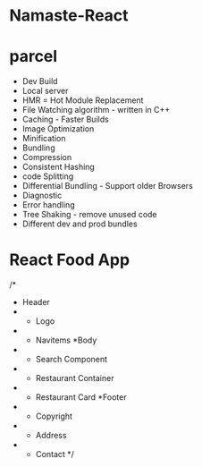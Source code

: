 # Namaste-React

# parcel
- Dev Build
- Local server
- HMR = Hot Module Replacement
- File Watching algorithm - written in C++
- Caching - Faster Builds
- Image Optimization
- Minification 
- Bundling
- Compression
- Consistent Hashing
- code Splitting
- Differential Bundling - Support older Browsers
- Diagnostic
- Error handling
- Tree Shaking - remove unused code
- Different dev and prod bundles

# React Food App

/*
 * Header
 * - Logo
 * - Navitems
 *Body
 * - Search Component
 * - Restaurant Container
 *   - Restaurant Card
 *Footer
 * - Copyright
 * - Address
 * - Contact
 */